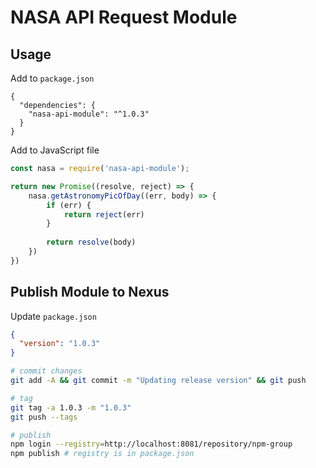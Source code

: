 # NASA API Request Module

## Usage
Add to `package.json`

```text
{
  "dependencies": {
    "nasa-api-module": "^1.0.3"
  }
}
```

Add to JavaScript file

```javascript
const nasa = require('nasa-api-module');

return new Promise((resolve, reject) => {
    nasa.getAstronomyPicOfDay((err, body) => {
        if (err) {
            return reject(err)
        }
        
        return resolve(body)
    })
})
```

## Publish Module to Nexus

Update `package.json`

```json
{
  "version": "1.0.3"
}
```

```bash
# commit changes
git add -A && git commit -m "Updating release version" && git push

# tag
git tag -a 1.0.3 -m "1.0.3"
git push --tags

# publish
npm login --registry=http://localhost:8081/repository/npm-group
npm publish # registry is in package.json
```